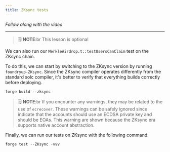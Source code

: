 ```yaml
---
title: ZKsync tests
---
```


_Follow along with the video_

---

> 🗒️ **NOTE**:br
> This lesson is optional

We can also run our `MerkleAirdrop.t::testUsersCanClaim` test on the ZKsync chain.

To do this, we can start by switching to the ZKsync version by running `foundryup-ZKsync`. Since the ZKsync compiler operates differently from the standard solc compiler, it's better to verify that everything builds correctly before deploying.

```js
forge build --zksync
```

> 🗒️ **NOTE**:br
> If you encounter any warnings, they may be related to the use of `ecrecover`. These warnings can be safely ignored since indicate that the accounts should use an ECDSA private key and should be EOAs. This warning are shown because the ZKsync era supports native account abstraction.

Finally, we can run our tests on ZKsync with the following command:

```js
forge test --ZKsync -vvv
```
